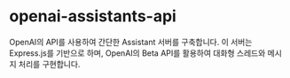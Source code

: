 # openai-assistants-api
OpenAI의 API를 사용하여 간단한 Assistant 서버를 구축합니다.
이 서버는 Express.js를 기반으로 하며, OpenAI의 Beta API를 활용하여 대화형 스레드와 메시지 처리를 구현합니다.
